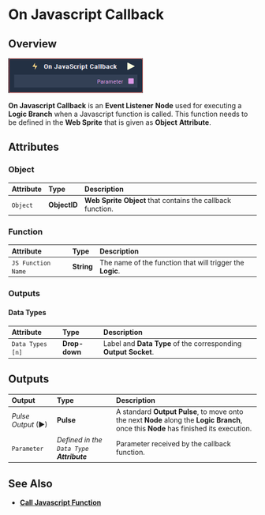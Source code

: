 # On Javascript Callback

## Overview

![The On Javascript Callback Node.](../../../.gitbook/assets/node-on-javascript-callback.png)

**On Javascript Callback** is an **Event Listener** **Node** used for executing a **Logic Branch** when a Javascript function is called. This function needs to be defined in the **Web Sprite** that is given as **Object** **Attribute**.

## Attributes

### Object

| Attribute | Type | Description |
| :--- | :--- | :--- |
| `Object` | **ObjectID** | **Web Sprite** **Object** that contains the callback function. |

### Function

| Attribute | Type | Description |
| :--- | :--- | :--- |
| `JS Function Name` | **String** | The name of the function that will trigger the **Logic**.  |

### Outputs

#### Data Types

| Attribute | Type | Description |
| :--- | :--- | :--- |
| `Data Types [n]` | **Drop-down** | Label and **Data Type** of the corresponding **Output** **Socket**.  |

## Outputs

| Output | Type | Description |
| :--- | :--- | :--- |
| _Pulse Output_ \(►\) | **Pulse** | A standard **Output Pulse**, to move onto the next **Node** along the **Logic Branch**, once this **Node** has finished its execution. |
| `Parameter` | _Defined in the `Data Type` **Attribute**_ | Parameter received by the callback function. |


## See Also

* [**Call Javascript Function**](../../web/call-javascript-function.md)
